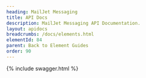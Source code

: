 ```yaml
---
heading: MailJet Messaging
title: API Docs
description: MailJet Messaging API Documentation.
layout: apidocs
breadcrumbs: /docs/elements.html
elementId: 84
parent: Back to Element Guides
order: 90
---
```


{% include swagger.html %}
